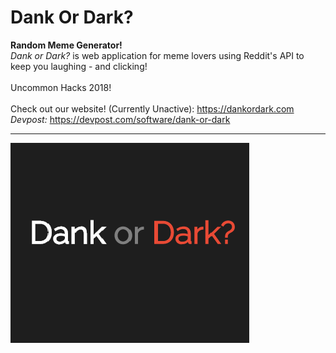 # Dank Or Dark? 
<b>Random Meme Generator!</b>
<br>
<i>Dank or Dark?</i> is web application for meme lovers using Reddit's API to keep you laughing - and clicking!<br><br>
Uncommon Hacks 2018!<br><br>
Check out our website! (Currently Unactive): https://dankordark.com<br>
<i>Devpost:</i> https://devpost.com/software/dank-or-dark<br>

<hr>

![Scrrenshot](Dank%20or%20Dark%20updated%20logo.png)
